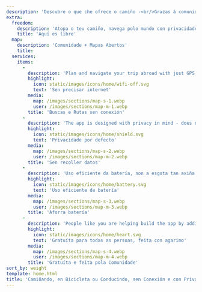 ```yaml
---
description: 'Descubre o que che ofrece o camiño -<br/>Grazas á comunidade'
extra:
  freedom:
    description: 'Atopa o teu camiño, navega polo mundo con privacidade e priorizando a comunidade.'
    title: 'Aquí es libre'
  map:
    description: 'Comunidade + Mapas Abertos'
    title:
  services:
    items:
      - 
        description: 'Plan and navigate your trip abroad with just GPS, no need for mobile data. Search waypoints while on distant hiking trails or bike paths.'
        highlight:
          icon: static/images/icons/home/wifi-off.svg
          text: 'Sen precisar internet'
        media:
          map: /images/sections/map-s-1.webp
          user: /images/sections/map-m-1.webp
        title: 'Buscas e Rutas sen conexión'
      - 
        description: 'The app is designed with privacy in mind - does not identify people, does not track you, and does not collect any information. CoMaps was also audited by <span class="text-icon"><svg viewBox="0 0 19 19"><use href="#icon-exodus"></use></svg> [Exodus](https://reports.exodus-privacy.eu.org/reports/app.comaps.google/latest/).'
        highlight:
          icon: static/images/icons/home/shield.svg
          text: 'Privacidade por defecto'
        media:
          map: /images/sections/map-s-2.webp
          user: /images/sections/map-m-2.webp
        title: 'Sen recoller datos'
      - 
        description: 'Uso eficiente da batería, non a esgota tan axiña como outras aplicacións para navegar.'
        highlight:
          icon: static/images/icons/home/battery.svg
          text: 'Uso eficiente da batería'
        media:
          map: /images/sections/map-s-3.webp
          user: /images/sections/map-m-3.webp
        title: 'Aforra batería'
      - 
        description: 'People like you are helping build the app by adding locations to <span class="text-icon"><svg viewBox="0 0 19 19"><use href="#icon-open-street-map"></use></svg> [OpenStreetMap](https://openstreetmap.org)</span>, giving feedback on features, and contributing code on <span class="text-icon"><svg viewbox="0 0 4.233 4.233"> <use href="#icon-codeberg"></use></svg> [Codeberg](https://codeberg.org/comaps)</span> to create great maps together. The project is a fork of Organic Maps and Maps.Me, and driven by an open-source community.'
        highlight:
          icon: static/images/icons/home/heart.svg
          text: 'Gratuíta para todas as persoas, feita con agarimo'
        media:
          map: /images/sections/map-s-4.webp
          user: /images/sections/map-m-4.webp
        title: 'Gratuíta e feita pola Comunidade'
sort_by: weight
template: home.html
title: 'Camiñando, en Bicicleta ou Conducindo, sen Conexión e con Privacidade'
---
```

